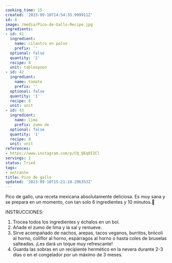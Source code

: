 ```yaml
---
cooking_time: 15
created: '2023-09-10T14:54:35.999911Z'
id: 8
image: /media/Pico-de-Gallo-Recipe.jpg
ingredients:
- id: 41
  ingredient:
    name: cilantro en polvo
    prefix: ''
  optional: false
  quantity: '1'
  recipe: 8
  unit: tablespoon
- id: 42
  ingredient:
    name: tomate
    prefix: ''
  optional: false
  quantity: '1'
  recipe: 8
  unit: unit
- id: 43
  ingredient:
    name: lima
    prefix: zumo de
  optional: false
  quantity: '1'
  recipe: 8
  unit: unit
references:
- https://www.instagram.com/p/CQ_QEq0IZCl
servings: 2
status: Tried
tags:
- entrante
title: Pico de gallo
updated: '2023-09-10T15:21:18.296353Z'
---
```

Pico de gallo, una receta mexicana absolutamente deliciosa. Es muy sana y se prepara en un momento, con tan solo 6 ingredientes y 10 minutos.🌿

INSTRUCCIONES:

1. Trocea todos los ingredientes y échalos en un bol.
2. Añade el zumo de lima y la sal y remueve.
3. Sirve acompañado de nachos, arepas, tacos veganos, burritos, brócoli al horno, coliflor al horno, espárragos al horno o hasta coles de bruselas salteadas. ¡Les dará un toque muy refrescante!
4. Guarda las sobras en un recipiente hermético en la nevera durante 2-3 días o en el congelador por un máximo de 3 meses.
